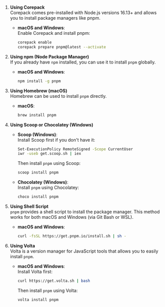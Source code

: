 1. **Using Corepack**  
   Corepack comes pre-installed with Node.js versions 16.13+ and allows you to install package managers like pnpm.

   - **macOS and Windows**:  
     Enable Corepack and install pnpm:
     ```bash
     corepack enable
     corepack prepare pnpm@latest --activate
     ```

2. **Using npm (Node Package Manager)**  
   If you already have `npm` installed, you can use it to install `pnpm` globally.

   - **macOS and Windows**:
     ```bash
     npm install -g pnpm
     ```

3. **Using Homebrew (macOS)**  
   Homebrew can be used to install `pnpm` directly.

   - **macOS**:
     ```bash
     brew install pnpm
     ```

4. **Using Scoop or Chocolatey (Windows)**

   - **Scoop (Windows)**:  
     Install Scoop first if you don't have it:

     ```bash
     Set-ExecutionPolicy RemoteSigned -Scope CurrentUser
     iwr -useb get.scoop.sh | iex
     ```

     Then install `pnpm` using Scoop:

     ```bash
     scoop install pnpm
     ```

   - **Chocolatey (Windows)**:  
     Install `pnpm` using Chocolatey:
     ```bash
     choco install pnpm
     ```

5. **Using Shell Script**  
   `pnpm` provides a shell script to install the package manager. This method works for both macOS and Windows (via Git Bash or WSL).

   - **macOS and Windows**:
     ```bash
     curl -fsSL https://get.pnpm.io/install.sh | sh -
     ```

6. **Using Volta**  
   Volta is a version manager for JavaScript tools that allows you to easily install `pnpm`.

   - **macOS and Windows**:  
     Install Volta first:
     ```bash
     curl https://get.volta.sh | bash
     ```
     Then install `pnpm` using Volta:
     ```bash
     volta install pnpm
     ```

